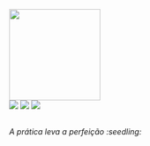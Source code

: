 <div align="left
<a href="https://github.com/PedroEwen">
  <img height="165em" src="https://github-readme-stats.vercel.app/api?username=PedroEwen&show_icons=true&theme=dark&include_all_commits=true&count_private=true"/>
  
</div>
  <a href ="mailto:pedrohenriquewen@gmail.com"><img src="https://img.shields.io/badge/-Gmail-%23333?style=for-the-badge&logo=gmail&logoColor=white" target="_blank"></a>
  <a href="https://www.linkedin.com/in/pedro-henrique-3388aa243/" target="_blank"><img src="https://img.shields.io/badge/-LinkedIn-%230077B5?style=for-the-badge&logo=linkedin&logoColor=white" target="_blank"></a> 
  <a href ="https://open.spotify.com/user/31rok4xau5iyziiwy4zctruqyqzm?si=a101222d869e4ea1" target="_blank"><img src="https://img.shields.io/badge/Spotify-1ED760?&style=for-the-badge&logo=spotify&logoColor=white" target="_blank"></a>
</div>

  ##
  <p><i> A prática leva a perfeição :seedling: <i><p>
  
